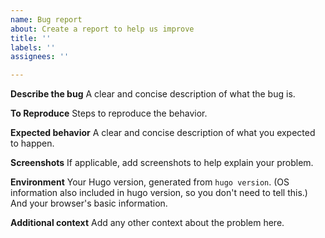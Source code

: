 ```yaml
---
name: Bug report
about: Create a report to help us improve
title: ''
labels: ''
assignees: ''

---
```


**Describe the bug**
A clear and concise description of what the bug is.

**To Reproduce**
Steps to reproduce the behavior.

**Expected behavior**
A clear and concise description of what you expected to happen.

**Screenshots**
If applicable, add screenshots to help explain your problem.

**Environment**
Your Hugo version, generated from `hugo version`.
(OS information also included in hugo version, so you don't need to tell this.)
And your browser's basic information.

**Additional context**
Add any other context about the problem here.
